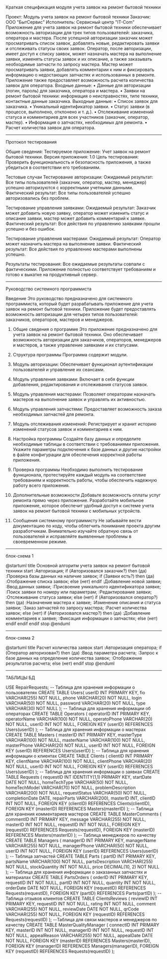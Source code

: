 Краткая спецификация модуля учета заявок на ремонт бытовой техники

Проект: Модуль учета заявок на ремонт бытовой техники
Заказчик: ООО "БытСервис"
Исполнитель: Сервисный центр "IT-Соm"
Приложение для учета заявок на ремонт бытовой техники обеспечивает возможность авторизации для трех типов пользователей: заказчика, оператора и мастера. После успешной авторизации заказчик может просматривать список заявок, добавлять новые, редактировать заявки и отслеживать статусы своих заявок. Оператор, после авторизации, имеет доступ к списку заявок, может назначать мастера на выполнение заявки, изменять статусы заявок и их описание, а также заказывать необходимые запчасти по запросу мастера. Мастер может просматривать заявки, добавлять комментарии к ним и фиксировать информацию о недостающих запчастях и использованных в ремонте. Приложение также предоставляет возможность расчета количества заявок для оператора.
Входные данные:
•	Данные для авторизации (логин, пароль) для заказчика, оператора и мастера.
•	Заявки на ремонт бытовой техники: информация о неисправностях, типе техники, контактные данные заказчика.
Выходные данные:
•	Список заявок для заказчика.
•	Уникальный идентификатор заявки.
•	Статус заявки (в процессе, выполнено, отклонено и т. д.).
•	Отслеживание изменений статуса и комментариев для всех участников (заказчик, оператор, мастер).
•	Информация о запчастях, необходимых для ремонта.
•	Расчет количества заявок для оператора.
____________
Протокол тестирования

Общие сведения:
Тестируемое приложение: Учет заявок на ремонт бытовой техники.
Версия приложения: 1.0
Цель тестирования:
Проверить функциональность и безопасность приложения, а также убедиться в соответствии его требованиям.

Тестовые случаи
Тестирование авторизации:
Ожидаемый результат: Все типы пользователей (заказчик, оператор, мастер, менеджер) успешно авторизуются с корректными учетными данными.
Фактический результат: Все типы пользователей успешно авторизовались без проблем.

Тестирование управления заявками:
Ожидаемый результат: Заказчик может добавить новую заявку, оператор может изменить статус и описание заявки, мастер может добавить комментарий к заявке.
Фактический результат: Все действия по управлению заявками прошли успешно и без ошибок.

Тестирование управления мастерами:
Ожидаемый результат: Оператор может назначить мастера на выполнение заявки.
Фактический результат: Все действия по управлению мастерами выполнены успешно.

Результаты тестирования:
Все ожидаемые результаты совпали с фактическими.
Приложение полностью соответствует требованиям и готово к выкатке на продуктивный сервер.
_____________
Руководство системного программиста

Введение
Это руководство предназначено для системного программиста, который будет разрабатывать приложение для учета заявок на ремонт бытовой техники. Приложение будет предоставлять возможность авторизации для четырех типов пользователей: заказчиков, операторов, мастеров и менеджеров. 

1.	Общие сведения о программе
Это приложение предназначено для учета заявок на ремонт бытовой техники. Оно обеспечивает возможность авторизации для заказчиков, операторов, менеджеров и мастеров, а также управление заявками и их статусами.

2.	Структура программы
Программа содержит модули.
  1.	Модуль авторизации:
  Обеспечивает функционал аутентификации пользователей и управление их сеансами.
  2.	Модуль управления заявками:
  Включает в себя функции добавления, редактирования и отслеживания статусов заявок.
  3.	Модуль управления мастерами:
  Позволяет операторам назначать мастеров на выполнение заявок и управлять их активностью.
  4.	Модуль управления запчастями: 
  Предоставляет возможность заказа необходимых запчастей для ремонта.
  5.	Модуль отслеживания изменений:
  Регистрирует и хранит историю изменений статусов заявок и комментариев к ним.

3.	Настройка программы
Создайте базу данных и определите необходимые таблицы в соответствии с требованиями приложения.
Укажите параметры подключения к базе данных и другие настройки в файле конфигурации для обеспечения корректной работы приложения.

4.	Проверка программы
Необходимо выполнить тестирование функционала, протестируйте каждый модуль на соответствие требованиям и корректность работы, чтобы обеспечить надежную работу всего приложения.

5.	Дополнительные возможности
Добавьте возможность оплаты услуг ремонта прямо через приложение.
Разработайте мобильное приложение, которое обеспечит удобный доступ к системе учета заявок на ремонт бытовой техники с мобильных устройств.

6.	Сообщения системному программисту
Не забывайте вести документацию по коду, чтобы облегчить понимание проекта другим разработчикам.
Внимательно изучайте обратную связь от пользователей и исправляйте выявленные проблемы в своевременном режиме.
_________________
блок-схема 1

@startuml
title Основной алгоритм учета заявок на ремонт бытовой техники
start
:Авторизация;
if (Авторизовался заказчик?) then (да)
    :Проверка базы данных на наличие заявок;
    if (Заявки есть?) then (да)
        :Отображение списка заявок;
    else (нет)
    endif
    :Добавление новой заявки;
    :Ввод данных заявки;
    :Присвоение уникального идентификатора заявке;
    :Поиск заявки по номеру или параметрам;
    :Редактирование заявки;
    :Отслеживание статуса заявки;
else (нет)
    if (Авторизовался оператор?) then (да)
        :Назначение мастера к заявке;
        :Изменение описания и статуса заявки;
        :Заказ запчастей по запросу мастера;
        :Расчет количества заявок;
    else (нет)
        if (Авторизовался мастер?) then (да)
            :Добавление комментариев к заявке;
            :Фиксация информации о запчастях;
        else (нет)
        endif
    endif
endif
stop
@enduml
______________
блок-схема 2

@startuml
title Расчет количества заявок
start
:Авторизация оператора;
if (Оператор авторизован?) then (да)
    :Ввод параметра расчета;
    :Запрос к базе данных на определение количества заявок;
    :Отображение результатов расчета;
else (нет)
endif
stop
@enduml
_________________
ТАБЛИЦЫ БД

USE RepairRequests;
-- Таблица для хранения информации о пользователях
CREATE TABLE Users(
    userID INT PRIMARY KEY,
    fio VARCHAR(255) NOT NULL,
    phone VARCHAR(20) NOT NULL,
  	login VARCHAR(50) NOT NULL,
  	password VARCHAR(20) NOT NULL,
  	type VARCHAR(30) NOT NULL
);
-- Таблица для хранения информации об операторах
CREATE TABLE Operators (
    operatorID INT PRIMARY KEY,
    operatorName VARCHAR(100) NOT NULL,
    operatoPhone VARCHAR(20) NOT NULL,
	  userID INT NOT NULL,
    FOREIGN KEY (userID) REFERENCES Users(userID)
);
-- Таблица для хранения информации о мастерах
CREATE TABLE Masters (
    masterID INT PRIMARY KEY,
	  masterType VARCHAR(100) NOT NULL,
    masterName VARCHAR(100) NOT NULL,
    masterPhone VARCHAR(20) NOT NULL,
	  userID INT NOT NULL,
    FOREIGN KEY (userID) REFERENCES Users(userID)
);
-- Таблица для хранения информации о клиентах
CREATE TABLE Clients (
    clientID INT PRIMARY KEY,
    clientName VARCHAR(100) NOT NULL,
    clientPhone VARCHAR(20) NOT NULL, 
	  userID INT NOT NULL,
    FOREIGN KEY (userID) REFERENCES Users(userID)
);
-- Таблица для хранения информации о заявках
CREATE TABLE Requests (
	  requestID INT IDENTITY(1,1) PRIMARY KEY,
    startDate DATE NOT NULL,
    homeTechType VARCHAR(50) NOT NULL,
    homeTechModel VARCHAR(70) NOT NULL,
    problemDescription VARCHAR(200) NOT NULL,
  	requestStatus VARCHAR(50) NOT NULL,
  	completionDate DATE,
  	repairParts VARCHAR(200),
    masterID INT,
    clientID INT NOT NULL,
  	FOREIGN KEY (clientID) REFERENCES Clients(clientID),
  	FOREIGN KEY (masterID) REFERENCES Masters(masterID) 
);
-- Таблица для хранения комментариев мастеров
CREATE TABLE MasterComments (
    сommentID INT PRIMARY KEY,
  	message VARCHAR(255) NOT NULL,
  	masterID INT NOT NULL,
    requestID INT NOT NULL,
    FOREIGN KEY (requestID) REFERENCES Requests(requestID),
    FOREIGN KEY (masterID) REFERENCES Masters(masterID)
);
-- Таблица менеджеров по качеству
CREATE TABLE Managers (
    managerID INT PRIMARY KEY,
    managerName VARCHAR(255) NOT NULL,
    managerPhone VARCHAR(50) NOT NULL,
	  userID INT NOT NULL,
    FOREIGN KEY (userID) REFERENCES Users(userID)
);
-- Таблица запчастей
CREATE TABLE Parts (
    partID INT PRIMARY KEY,
    partsName VARCHAR(100) NOT NULL,
    partsDescription VARCHAR(255) NOT NULL,
    stockQuantity INT NOT NULL,
    price DECIMAL(10, 2) NOT NULL
);
-- Таблица для хранения информации о заказанных запчастях и материалах
CREATE TABLE PartsOrders (
    orderID INT PRIMARY KEY,
    requestID INT NOT NULL,
  	partID INT NOT NULL,
  	quantity INT NOT NULL,
    orderDate DATE NOT NULL,
    FOREIGN KEY (requestID) REFERENCES Requests(requestID),
	  FOREIGN KEY (partID) REFERENCES Parts(partID)
);
-- Таблица отзывов клиентов
CREATE TABLE ClientsReviews (
    reviewID INT PRIMARY KEY,
    requestID INT NOT NULL,
    rating INT NOT NULL,
    comment VARCHAR(255) NOT NULL,
    reviewDate DATE NOT NULL,
    qrCode VARCHAR(255) NOT NULL,
    FOREIGN KEY (requestID) REFERENCES Requests(requestID)
);
--Таблица для связи мастеров и менеджеров по качеству 
CREATE TABLE MasterQualityManager (
    connectID INT PRIMARY KEY,
    masterID INT NOT NULL,
    managerID INT NOT NULL,
    requestID INT NOT NULL,
    appealReason VARCHAR(255) NOT NULL,
    appealDate DATE NOT NULL,
    FOREIGN KEY (masterID) REFERENCES Masters(masterID),
    FOREIGN KEY (managerID) REFERENCES Managers(managerID),
    FOREIGN KEY (requestID) REFERENCES Requests(requestID)
);

